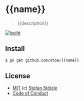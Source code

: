 # {{name}}

> {{description}}

[![build](https://github.com/stoe/{{name}}/workflows/build/badge.svg)](https://github.com/stoe/{{name}}/actions?query=workflow%3Abuild)

## Install

```sh
$ go get github.com/stoe/{{name}}
```

## License

- [MIT](./license) (c) [Stefan Stölzle](https://github.com/stoe)
- [Code of Conduct](./.github/code_of_conduct.md)
